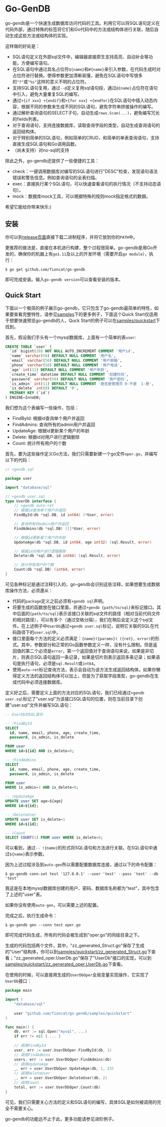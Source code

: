 # Go-GenDB

go-gendb是一个快速生成数据库访问代码的工具。利用它可以将SQL语句定义在代码外部，通过特殊的标签将它们和Go代码中的方法或结构体进行关联，随后自动生成这些方法或结构体的实现。

这样做的好处是：

- SQL语句定义在外部sql文件中，编辑器直接原生支持高亮、自动补全等功能，方便编写语句。
- 在SQL语句中通过具名占位符`${name}`和`#{name}`来引入参数，在代码生成时对占位符进行替换。使得参数更加清晰易懂，避免在SQL语句中写很多的`"?"`或`"%s"`这样的意义不明的占位符。
- 支持SQL语句复用，通过`--@`定义复用sql语句段，通过`@{name}`占位符在语句中引入，避免大量重复SQL的编写。
- 通过`+{if xxx} +{endif}`和`+{for xxx} +{endfor}`在SQL语句中插入动态内容，根据不同的参数来生成不同的SQL语句，避免字符串拼接操作的编写。
- 通过解析查询语句的SELECT子句，自动生成`rows.Scan(...)`，避免编写冗长的fields列表。
- 对于查询语句，支持连接数据库，读取查询字段的类型，自动生成查询语句的返回结构体。
- 对于特别简单的SQL语句，例如简单的CRUD，和简单的单表查询语句，支持直接生成SQL语句和Go调用函数。
- （尚未支持）对no-sql的支持

除此之外，go-gendb还提供了一些便捷的工具：

- check：一键调用数据库对编写的SQL语句进行"DESC"检查，发现语句语法错误和警告信息。例如查询语句的全表扫描。
- exec：直接执行某个SQL语句，可以快速查看语句的执行情况（不支持动态语句）。
- mock：数据库mock工具，可以根据特殊的规则mock指定格式的数据。

希望它能给你带来快乐:)

## 安装

你可以到[release页面](https://github.com/fioncat/go-gendb/releases)直接下载二进制程序，并将它放到你的`PATH`中。

更推荐的做法是，直接在本机进行构建，整个过程很简单。go-gendb是用Go开发的，确保你的机器上有`go1.11`及以上的开发环境（需要开启`go module`），执行：

```text
$ go get github.com/fioncat/go-gendb
```

即可完成安装。输入`go-gendb version`可以查看安装的版本。

## Quick Start

下面以一个极简的例子展示go-gendb，它只包含了go-gendb最简单的特性，如果要查看完整特性，请参见[samples](samples)下的更多例子，下面这个Quick Start仅适用于想要快速预览go-gendb的人，Quck Start的例子可以在[samples/quickstart](samples/quickstart)下找到。

首先，假设我们手头有一个mysql数据库，上面有一个简单的表`user`:

```sql
CREATE TABLE `user` (
  `id` bigint(20) NOT NULL AUTO_INCREMENT COMMENT '用户id',
  `name` varchar(50) DEFAULT NULL COMMENT '用户名',
  `email` varchar(50) DEFAULT NULL COMMENT '用户邮箱',
  `phone` varchar(50) DEFAULT NULL COMMENT '用户电话',
  `age` int(11) DEFAULT NULL COMMENT '用户年龄',
  `create_time` datetime DEFAULT NULL COMMENT '创建时间',
  `password` varchar(50) DEFAULT NULL COMMENT '用户密码',
  `is_admin` int(11) DEFAULT NULL COMMENT '是否是管理员 0-不是  1-是',
  `is_delete` int(8) DEFAULT '0',
  PRIMARY KEY (`id`)
) ENGINE=InnoDB;
```

我们想为这个表编写一些操作，包括：

- FindById: 根据id查询单个用户并返回
- FindAdmins: 查询所有的admin用户并返回
- UpdateAge: 根据id更新某个用户的年龄
- Delete: 根据id对用户进行逻辑删除
- Count: 统计所有用户的个数

首先，要为这些操作定义Go方法，我们只需要新建一个go文件`oper.go`，并编写以下的代码：

```go
// +gendb sql

package user

import "database/sql"

// +gendb user.sql
type UserDb interface {
    // +gendb auto-ret
    // 根据id查询单个用户并返回
    FindById(db *sql.DB, id int64) (*User, error)

    // 查询所有的admin用户并返回
    FindAdmins(db *sql.DB) ([]*User, error)

    // 根据id更新某个用户的年龄
    UpdateAge(db *sql.DB, id int64, age int32) (sql.Result, error)

    // 根据id对用户进行逻辑删除
    Delete(db *sql.DB, id int64) (sql.Result, error)

    // 统计所有用户的个数
    Count(db *sql.DB) (int64, error)
}
```

可见各种标记是通过注释引入的，go-gendb会识别这些注释，如果想要生成数据库操作方法，必须遵从：

- 代码的`package`定义之前必须有`+gendb sql`声明。
- 将要生成的函数放在接口里面，并通过`+gendb {path/to/sql}`来标记接口。其中后面的`{path/to/sql}`表示该接口关联的sql文件的路径（相对当前代码文件的相对路径），可以有多个（通过空格分隔），我们在稍后会定义这个sql文件。在上述例子中`UserDb`通过`+gendb user.sql`标记，说明它关联的SQL在代码路径下的`user.sql`中。
- 接口里面每个方法的定义必须满足：`{name}({params}) ({ret}, error)`的形式。其中，参数部分和正常的Go函数参数定义一样，没有什么限制。但是返回值的第二个必须是`error`，第一个返回值对于查询语句来说，如果是非切片，则表示SQL语句返回一条记录，如果是切片则表示返回多条记录；如果语句是执行语句，必须是`sql.Result`或`int64`。
- 使用`auto-ret`标记查询方法，表示会自动为该方法生成返回结构体。如果你懒得定义方法的返回结构体可以加上，但是为了获取字段类型，go-gendb在生成代码中必须连接数据库。

定义好之后，需要定义上面的方法对应的SQL语句，我们已经通过`+gendb user.sql`标记了"user.sql"为该接口SQL语句的位置，则在当前目录下创建"user.sql"文件并编写SQL语句：

```sql
-- UserDb的SQL语句

-- !FindById
SELECT
  id, name, email, phone, age, create_time,
  password, is_admin, is_delete

FROM user
WHERE id=${id} AND is_delete=0;

-- !FindAdmins
SELECT
  id, name, email, phone, age, create_time,
  password, is_admin, is_delete

FROM user
WHERE is_admin=1 AND is_delete=0;

-- !UpdateAge
UPDATE user SET age=${age}
WHERE id=${id};

-- !DeleteUser
UPDATE user SET is_delete=1
WHERE id=${id};

-- !Count
SELECT COUNT(1) FROM user WHERE is_delete=0;
```

可以看到，通过`-- !{name}`的形式将SQL语句和方法进行关联。在SQL语句中通过`${name}`表示参数。

因为上述过程涉及到`auto-gen`所以需要配置数据库连接，通过以下的命令配置：

```text
$ go-gendb conn-set test '127.0.0.1' --user 'test' --pass 'test' --db 'test'
```

我这是在本地mysql数据库创建的用户、密码、数据库名称都为"test"，其中包含了上述的"user"表。

如果你没有使用`auto-gen`，可以需要上述的配置。

完成之后，执行生成命令：

```text
$ go-gendb gen --conn test oper.go
```

即可完成代码生成，所有的代码会被生成到"oper.go"的同级目录之下。

生成的代码包括两个文件，其中，"zz_generated_Struct.go"保存了生成的"User"结构体，你可以到[samples/quickstart/zz_generated_Struct.go](samples/quickstart/zz_generated_Struct.go)下查看；"zz_generated_oper.UserDb.go"保存了"UserDb"接口的实现，可以到[samples/quickstart/zz_generated_oper.UserDb.go](samples/quickstart/zz_generated_oper.UserDb.go)下查看。

在使用的时候，可以直接用生成的`UserDbOper`全局变量实现操作，它实现了`UserDb`接口：

```go
package main

import (
    "database/sql"
  
    user "github.com/fioncat/go-gendb/samples/quickstart"
)

func main() {
    db, err := sql.Open("mysql", ...)
    if err != nil { ... }
  
    // 调用FindById
    user, err := user.UserDbOper.FindById(db, 1)
    // 调用FindAdmins
    users, err := user.UserDbOper.FindAdmins(db)
    // 调用UpdateAge
    _, err = user.UserDbOper.UpdateAge(db, 1, 23)
    // 调用DeleteUser
    _, err = user.UserDbOper.DeleteUser(db, 2)
    // 调用Count
    total, err := user.UserDbOper.Count(db)
}
```

可见，我们只需要关心方法的定义和SQL语句的编写，具体SQL是如何被调用的完全不需要关心。

go-gendb的功能远不止于此，更多功能请参见进阶例子。


